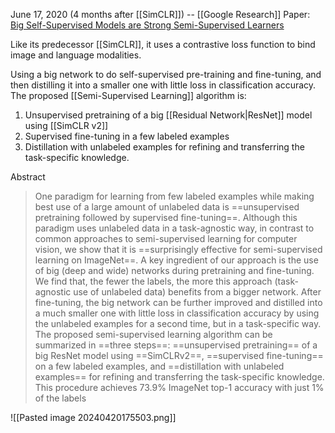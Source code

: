 June 17, 2020 (4 months after [[SimCLR]]) -- [[Google Research]] 
Paper: [Big Self-Supervised Models are Strong Semi-Supervised Learners](https://arxiv.org/abs/2006.10029)

Like its predecessor [[SimCLR]], it uses a contrastive loss function to bind image and language modalities.

Using a big network to do self-supervised pre-training and fine-tuning, and then distilling it into a smaller one with little loss in classification accuracy. 
The proposed [[Semi-Supervised Learning]] algorithm is:
1. Unsupervised pretraining of a big [[Residual Network|ResNet]] model using [[SimCLR v2]]
2. Supervised fine-tuning in a few labeled examples
3. Distillation with unlabeled examples for refining and transferring the task-specific knowledge.

Abstract
> One paradigm for learning from few labeled examples while making best use of a large amount of unlabeled data is ==unsupervised pretraining followed by supervised fine-tuning==. Although this paradigm uses unlabeled data in a task-agnostic way, in contrast to common approaches to semi-supervised learning for computer vision, we show that it is ==surprisingly effective for semi-supervised learning on ImageNet==. A key ingredient of our approach is the use of big (deep and wide) networks during pretraining and fine-tuning. We find that, the fewer the labels, the more this approach (task-agnostic use of unlabeled data) benefits from a bigger network. After fine-tuning, the big network can be further improved and distilled into a much smaller one with little loss in classification accuracy by using the unlabeled examples for a second time, but in a task-specific way. The proposed semi-supervised learning algorithm can be summarized in ==three steps==: ==unsupervised pretraining== of a big ResNet model using ==SimCLRv2==, ==supervised fine-tuning== on a few labeled examples, and ==distillation with unlabeled examples== for refining and transferring the task-specific knowledge. This procedure achieves 73.9% ImageNet top-1 accuracy with just 1% of the labels

![[Pasted image 20240420175503.png]]

